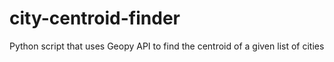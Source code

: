 # city-centroid-finder
Python script that uses Geopy API to find the centroid of a given list of cities
